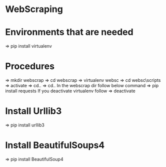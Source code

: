 # WebScraping
# Environments that are needed
=> pip install virtualenv

# Procedures

=> mkdir webscrap
=> cd webscrap
=> virtualenv websc
=> cd websc\scripts
=> activate
=> cd..
=> cd..
In the webscrap dir follow below command
=> pip install requests
If you deactivate virtualenv follow => deactivate

# Install Urllib3

=> pip install urllib3

# Install BeautifulSoups4

=> pip install BeautifulSoup4